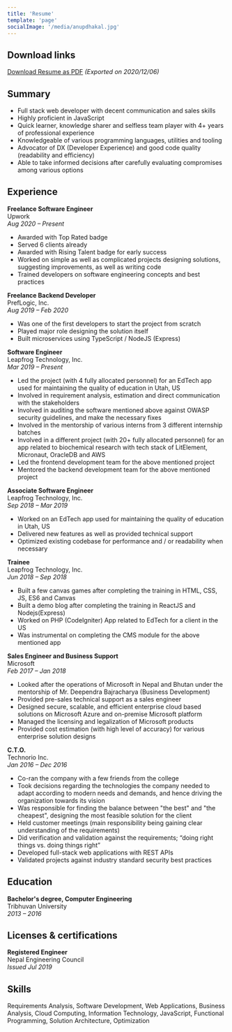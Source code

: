 ```yaml
---
title: 'Resume'
template: 'page'
socialImage: '/media/anupdhakal.jpg'
---
```


## Download links

[Download Resume as PDF](/documents/resume-anup-dhakal.pdf?v=112) _(Exported on 2020/12/06)_

## Summary

- Full stack web developer with decent communication and sales skills
- Highly proficient in JavaScript
- Quick learner, knowledge sharer and selfless team player with 4+ years of
  professional experience
- Knowledgeable of various programming languages, utilities and tooling
- Advocator of DX (Developer Experience) and good code quality (readability
  and efficiency)
- Able to take informed decisions after carefully evaluating compromises among
  various options

## Experience

**Freelance Software Engineer**\
Upwork\
_Aug 2020 – Present_

- Awarded with Top Rated badge
- Served 6 clients already
- Awarded with Rising Talent badge for early success
- Worked on simple as well as complicated projects designing solutions, suggesting improvements, as well as writing code
- Trained developers on software engineering concepts and best practices

**Freelance Backend Developer**\
PrefLogic, Inc.\
_Aug 2019 – Feb 2020_

- Was one of the first developers to start the project from scratch
- Played major role designing the solution itself
- Built microservices using TypeScript / NodeJS (Express)

**Software Engineer**\
Leapfrog Technology, Inc.\
_Mar 2019 – Present_

- Led the project (with 4 fully allocated personnel) for an EdTech app used for
  maintaining the quality of education in Utah, US
- Involved in requirement analysis, estimation and direct communication with
  the stakeholders
- Involved in auditing the software mentioned above against OWASP security
  guidelines, and make the necessary fixes
- Involved in the mentorship of various interns from 3 different internship
  batches
- Involved in a different project (with 20+ fully allocated personnel) for an
  app related to biochemical research with tech stack of LitElement, Micronaut,
  OracleDB and AWS
- Led the frontend development team for the above mentioned project
- Mentored the backend development team for the above mentioned project

**Associate Software Engineer**\
Leapfrog Technology, Inc.\
_Sep 2018 – Mar 2019_

- Worked on an EdTech app used for maintaining the quality of education in
  Utah, US
- Delivered new features as well as provided technical support
- Optimized existing codebase for performance and / or readability when
  necessary

**Trainee**\
Leapfrog Technology, Inc.\
_Jun 2018 – Sep 2018_

- Built a few canvas games after completing the training in HTML, CSS, JS,
  ES6 and Canvas
- Built a demo blog after completing the training in ReactJS and Nodejs(Express)
- Worked on PHP (CodeIgniter) App related to EdTech for a client in the US
- Was instrumental on completing the CMS module for the above mentioned app

**Sales Engineer and Business Support**\
Microsoft\
_Feb 2017 – Jan 2018_

- Looked after the operations of Microsoft in Nepal and Bhutan under the
  mentorship of Mr. Deependra Bajracharya (Business Development)
- Provided pre-sales technical support as a sales engineer
- Designed secure, scalable, and efficient enterprise cloud based solutions
  on Microsoft Azure and on-premise Microsoft platform
- Managed the licensing and legalization of Microsoft products
- Provided cost estimation (with high level of accuracy) for various enterprise
  solution designs

**C.T.O.**\
Technorio Inc.\
_Jan 2016 – Dec 2016_

- Co-ran the company with a few friends from the college
- Took decisions regarding the technologies the company needed to adapt
  according to modern needs and demands, and hence driving the organization
  towards its vision
- Was responsible for finding the balance between "the best" and "the cheapest",
  designing the most feasible solution for the client
- Held customer meetings (main responsibility being gaining clear understanding
  of the requirements)
- Did verification and validation against the requirements; “doing right things
  vs. doing things right”
- Developed full-stack web applications with REST APIs
- Validated projects against industry standard security best practices

## Education

**Bachelor's degree, Computer Engineering**\
Tribhuvan University\
 _2013 – 2016_

## Licenses & certifications

**Registered Engineer**\
Nepal Engineering Council\
_Issued Jul 2019_

## Skills

Requirements Analysis, Software Development, Web Applications,
Business Analysis, Cloud Computing, Information Technology, JavaScript,
Functional Programming, Solution Architecture, Optimization

